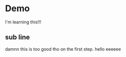 # Demo

I'm learning this!!!

## sub line 

damnn this is too good tho on the first step.
hello eeeeee
